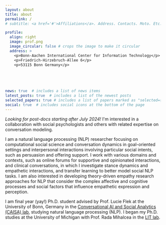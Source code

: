 ```yaml
---
layout: about
title: about
permalink: /
# subtitle: <a href='#'>Affiliations</a>. Address. Contacts. Moto. Etc.

profile:
  align: right
  image: prof.png
  image_circular: false # crops the image to make it circular
  address: >
    <p>Bonn-Aachen International Center for Information Technology</p>
    <p>Friedrich-Hirzebruch-Allee 6</p>
    <p>53115 Bonn Germany</p>





news: true  # includes a list of news items
latest_posts: true  # includes a list of the newest posts
selected_papers: true # includes a list of papers marked as "selected={true}"
social: true  # includes social icons at the bottom of the page
---
```

*Looking for post-docs starting after July 2024!* I'm interested in a collaboration with social psychologists and others with related expertise on conversation modeling.

I am a natural language processing (NLP) researcher focusing on computational social science and conversation dynamics in goal-oriented settings and interpersonal interactions involving particular social intents, such as persuasion and offering support. I work with various domains and contexts, such as online forums for supportive and opinionated interactions, and clinical conversations, in which I investigate stance dynamics and empathetic interactions, and transfer learning to better model social NLP tasks. I am also interested in developing theory-driven empathy research approaches for NLP that consider the complex affective and cognitive processes and social factors that influence empathetic expression and perception. 


I am final year (yay!) Ph.D. student advised by Prof. Lucie Flek at the University of Bonn, Germany in the [Conversational AI and Social Analytics (CAISA) lab](https://caisa-lab.github.io/), studying natural language processing (NLP). I began my Ph.D. studies at the University of Michigan with Prof. Rada Mihalcea in the [LIT lab](http://lit.eecs.umich.edu/). 


